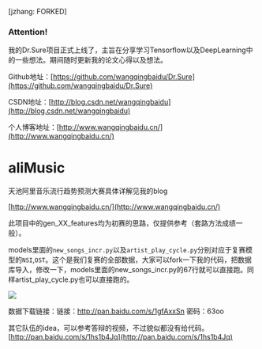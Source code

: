 [jzhang: FORKED]
### Attention!
我的Dr.Sure项目正式上线了，主旨在分享学习Tensorflow以及DeepLearning中的一些想法。期间随时更新我的论文心得以及想法。

Github地址：[https://github.com/wangqingbaidu/Dr.Sure](https://github.com/wangqingbaidu/Dr.Sure)

CSDN地址：[http://blog.csdn.net/wangqingbaidu](http://blog.csdn.net/wangqingbaidu)

个人博客地址：[http://www.wangqingbaidu.cn/](http://www.wangqingbaidu.cn/)

# aliMusic
天池阿里音乐流行趋势预测大赛具体详解见我的blog

[http://www.wangqingbaidu.cn/](http://www.wangqingbaidu.cn/)

此项目中的gen_XX_features均为初赛的思路，仅提供参考（套路方法成绩一般）。

models里面的`new_songs_incr.py`以及`artist_play_cycle.py`分别对应于复赛模型的`NSI`,`OST`。这个是我们复赛的全部数据，大家可以fork一下我的代码，把数据库导入，修改一下，models里面的new_songs_incr.py的67行就可以直接跑。同样artist_play_cycle.py也可以直接跑的。

![](db.png)

数据下载链接：链接：http://pan.baidu.com/s/1gfAxxSn 密码：63oo

其它队伍的idea，可以参考答辩的视频，不过貌似都没有给代码。[http://pan.baidu.com/s/1hs1b4Jq](http://pan.baidu.com/s/1hs1b4Jq)
